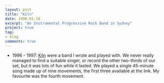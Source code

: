 ```yaml
---
layout: post
title: "Kiln"
date: 1996-01-10
excerpt: "An Instrumental Progressive Rock Band in Sydney"
project: true
tag:
- blog
comments: true
---
```


* 1996 - 1997: [Kiln](https://kiln96.bandcamp.com) were a band I wrote and played with. We never really managed to find a suitable singer, or record the other two-thirds of our set, but it was lots of fun while it lasted. We played a single 45-minute song made up of nine movements, the first three available at the link. My favourite was the fourth movement.
